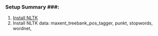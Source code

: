 ### Setup Summary ###:
1.  [Install NLTK](http://www.nltk.org/install.html)
2.  Install NLTK data: maxent_treebank_pos_tagger, punkt, stopwords, wordnet,